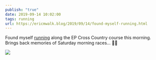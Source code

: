 ```yaml
---
publish: "true"
date: 2019-09-14 10:02:00
tags: running
url: https://ericmwalk.blog/2019/09/14/found-myself-running.html
---
```


Found myself [running](https://www.strava.com/activities/2707325448) along the EP Cross Country course this morning. Brings back memories of Saturday morning races... 🏃‍♂️

![](https://ericmwalk.blog/uploads/2022/129fefb96c.jpg)